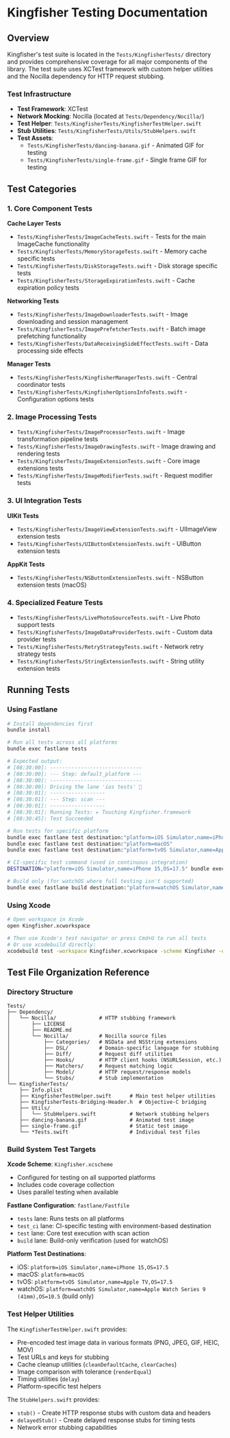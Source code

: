 <!-- Generated: 2025-06-15 08:30:00 UTC -->

# Kingfisher Testing Documentation

## Overview

Kingfisher's test suite is located in the `Tests/KingfisherTests/` directory and provides comprehensive coverage for all major components of the library. The test suite uses XCTest framework with custom helper utilities and the Nocilla dependency for HTTP request stubbing.

### Test Infrastructure

- **Test Framework**: XCTest
- **Network Mocking**: Nocilla (located at `Tests/Dependency/Nocilla/`)
- **Test Helper**: `Tests/KingfisherTests/KingfisherTestHelper.swift`
- **Stub Utilities**: `Tests/KingfisherTests/Utils/StubHelpers.swift`
- **Test Assets**: 
  - `Tests/KingfisherTests/dancing-banana.gif` - Animated GIF for testing
  - `Tests/KingfisherTests/single-frame.gif` - Single frame GIF for testing

## Test Categories

### 1. Core Component Tests

**Cache Layer Tests**
- `Tests/KingfisherTests/ImageCacheTests.swift` - Tests for the main ImageCache functionality
- `Tests/KingfisherTests/MemoryStorageTests.swift` - Memory cache specific tests
- `Tests/KingfisherTests/DiskStorageTests.swift` - Disk storage specific tests
- `Tests/KingfisherTests/StorageExpirationTests.swift` - Cache expiration policy tests

**Networking Tests**
- `Tests/KingfisherTests/ImageDownloaderTests.swift` - Image downloading and session management
- `Tests/KingfisherTests/ImagePrefetcherTests.swift` - Batch image prefetching functionality
- `Tests/KingfisherTests/DataReceivingSideEffectTests.swift` - Data processing side effects

**Manager Tests**
- `Tests/KingfisherTests/KingfisherManagerTests.swift` - Central coordinator tests
- `Tests/KingfisherTests/KingfisherOptionsInfoTests.swift` - Configuration options tests

### 2. Image Processing Tests

- `Tests/KingfisherTests/ImageProcessorTests.swift` - Image transformation pipeline tests
- `Tests/KingfisherTests/ImageDrawingTests.swift` - Image drawing and rendering tests
- `Tests/KingfisherTests/ImageExtensionTests.swift` - Core image extensions tests
- `Tests/KingfisherTests/ImageModifierTests.swift` - Request modifier tests

### 3. UI Integration Tests

**UIKit Tests**
- `Tests/KingfisherTests/ImageViewExtensionTests.swift` - UIImageView extension tests
- `Tests/KingfisherTests/UIButtonExtensionTests.swift` - UIButton extension tests

**AppKit Tests**
- `Tests/KingfisherTests/NSButtonExtensionTests.swift` - NSButton extension tests (macOS)

### 4. Specialized Feature Tests

- `Tests/KingfisherTests/LivePhotoSourceTests.swift` - Live Photo support tests
- `Tests/KingfisherTests/ImageDataProviderTests.swift` - Custom data provider tests
- `Tests/KingfisherTests/RetryStrategyTests.swift` - Network retry strategy tests
- `Tests/KingfisherTests/StringExtensionTests.swift` - String utility extension tests

## Running Tests

### Using Fastlane

```bash
# Install dependencies first
bundle install

# Run all tests across all platforms
bundle exec fastlane tests

# Expected output:
# [08:30:00]: ------------------------------
# [08:30:00]: --- Step: default_platform ---
# [08:30:00]: ------------------------------
# [08:30:00]: Driving the lane 'ios tests' 🚀
# [08:30:01]: ------------------
# [08:30:01]: --- Step: scan ---
# [08:30:01]: ------------------
# [08:30:01]: Running Tests: ▸ Touching Kingfisher.framework
# [08:30:45]: Test Succeeded

# Run tests for specific platform
bundle exec fastlane test destination:"platform=iOS Simulator,name=iPhone 15"
bundle exec fastlane test destination:"platform=macOS"
bundle exec fastlane test destination:"platform=tvOS Simulator,name=Apple TV"

# CI-specific test command (used in continuous integration)
DESTINATION="platform=iOS Simulator,name=iPhone 15,OS=17.5" bundle exec fastlane test_ci

# Build only (for watchOS where full testing isn't supported)
bundle exec fastlane build destination:"platform=watchOS Simulator,name=Apple Watch Series 9 (41mm)"
```

### Using Xcode

```bash
# Open workspace in Xcode
open Kingfisher.xcworkspace

# Then use Xcode's test navigator or press Cmd+U to run all tests
# Or use xcodebuild directly:
xcodebuild test -workspace Kingfisher.xcworkspace -scheme Kingfisher -destination "platform=iOS Simulator,name=iPhone 15"
```

## Test File Organization Reference

### Directory Structure
```
Tests/
├── Dependency/
│   └── Nocilla/              # HTTP stubbing framework
│       ├── LICENSE
│       ├── README.md
│       └── Nocilla/          # Nocilla source files
│           ├── Categories/   # NSData and NSString extensions
│           ├── DSL/          # Domain-specific language for stubbing
│           ├── Diff/         # Request diff utilities
│           ├── Hooks/        # HTTP client hooks (NSURLSession, etc.)
│           ├── Matchers/     # Request matching logic
│           ├── Model/        # HTTP request/response models
│           └── Stubs/        # Stub implementation
└── KingfisherTests/
    ├── Info.plist
    ├── KingfisherTestHelper.swift      # Main test helper utilities
    ├── KingfisherTests-Bridging-Header.h  # Objective-C bridging
    ├── Utils/
    │   └── StubHelpers.swift           # Network stubbing helpers
    ├── dancing-banana.gif              # Animated test image
    ├── single-frame.gif                # Static test image
    └── *Tests.swift                    # Individual test files
```

### Build System Test Targets

**Xcode Scheme**: `Kingfisher.xcscheme`
- Configured for testing on all supported platforms
- Includes code coverage collection
- Uses parallel testing when available

**Fastlane Configuration**: `fastlane/Fastfile`
- `tests` lane: Runs tests on all platforms
- `test_ci` lane: CI-specific testing with environment-based destination
- `test` lane: Core test execution with scan action
- `build` lane: Build-only verification (used for watchOS)

**Platform Test Destinations**:
- iOS: `platform=iOS Simulator,name=iPhone 15,OS=17.5`
- macOS: `platform=macOS`
- tvOS: `platform=tvOS Simulator,name=Apple TV,OS=17.5`
- watchOS: `platform=watchOS Simulator,name=Apple Watch Series 9 (41mm),OS=10.5` (build only)

### Test Helper Utilities

The `KingfisherTestHelper.swift` provides:
- Pre-encoded test image data in various formats (PNG, JPEG, GIF, HEIC, MOV)
- Test URLs and keys for stubbing
- Cache cleanup utilities (`cleanDefaultCache`, `clearCaches`)
- Image comparison with tolerance (`renderEqual`)
- Timing utilities (`delay`)
- Platform-specific test helpers

The `StubHelpers.swift` provides:
- `stub()` - Create HTTP response stubs with custom data and headers
- `delayedStub()` - Create delayed response stubs for timing tests
- Network error stubbing capabilities